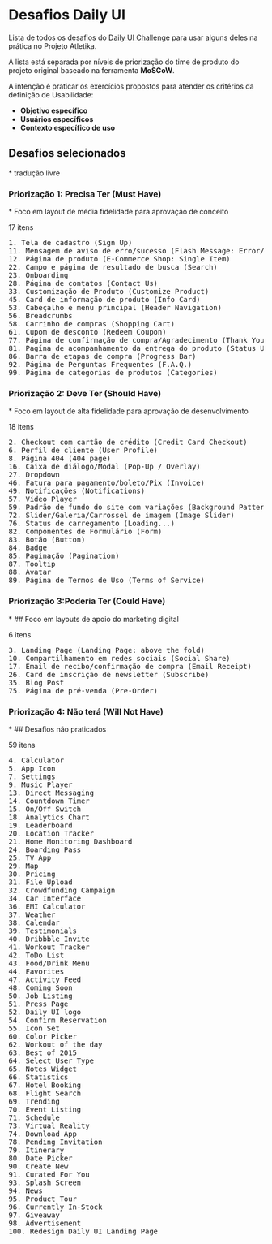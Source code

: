 # Desafios Daily UI

Lista de todos os desafios do [Daily UI Challenge](https://www.dailyui.co/) para usar alguns deles na prática no Projeto Atletika.

A lista está separada por níveis de priorização do time de produto do projeto original baseado na ferramenta **MoSCoW**.

A intenção é praticar os exercícios propostos para atender os critérios da definição de Usabilidade:
* **Objetivo específico**
* **Usuários específicos**
* **Contexto específico de uso**

## Desafios selecionados
\* tradução livre

### Priorização 1: Precisa Ter (Must Have)

\* Foco em layout de média fidelidade para aprovação de conceito

17 itens

<pre>
1. Tela de cadastro (Sign Up)
11. Mensagem de aviso de erro/sucesso (Flash Message: Error/Success)
12. Página de produto (E-Commerce Shop: Single Item)
22. Campo e página de resultado de busca (Search)
23. Onboarding
28. Página de contatos (Contact Us)
33. Customização de Produto (Customize Product)
45. Card de informação de produto (Info Card)
53. Cabeçalho e menu principal (Header Navigation)
56. Breadcrumbs
58. Carrinho de compras (Shopping Cart)
61. Cupom de desconto (Redeem Coupon)
77. Página de confirmação de compra/Agradecimento (Thank You)
81. Pagína de acompanhamento da entrega do produto (Status Update)
86. Barra de etapas de compra (Progress Bar)
92. Página de Perguntas Frequentes (F.A.Q.)
99. Página de categorias de produtos (Categories)
</pre>

### Priorização 2: Deve Ter (Should Have)

\* Foco em layout de alta fidelidade para aprovação de desenvolvimento

18 itens

<pre>
2. Checkout com cartão de crédito (Credit Card Checkout)
6. Perfil de cliente (User Profile)
8. Página 404 (404 page)
16. Caixa de diálogo/Modal (Pop-Up / Overlay)
27. Dropdown
46. Fatura para pagamento/boleto/Pix (Invoice)
49. Notificações (Notifications)
57. Video Player
59. Padrão de fundo do site com variações (Background Pattern)
72. Slider/Galeria/Carrossel de imagem (Image Slider)
76. Status de carregamento (Loading...)
82. Componentes de Formulário (Form)
83. Botão (Button)
84. Badge
85. Paginação (Pagination)
87. Tooltip
88. Avatar
89. Página de Termos de Uso (Terms of Service)
</pre>

### Priorização 3:Poderia Ter (Could Have)

\* ## Foco em layouts de apoio do marketing digital

6 itens

<pre>
3. Landing Page (Landing Page: above the fold)
10. Compartilhamento em redes sociais (Social Share)
17. Email de recibo/confirmação de compra (Email Receipt)
26. Card de inscrição de newsletter (Subscribe)
35. Blog Post
75. Página de pré-venda (Pre-Order)
</pre>

### Priorização 4: Não terá (Will Not Have)

\* ## Desafios não praticados

59 itens

<pre>
4. Calculator
5. App Icon
7. Settings
9. Music Player
13. Direct Messaging
14. Countdown Timer
15. On/Off Switch
18. Analytics Chart
19. Leaderboard
20. Location Tracker
21. Home Monitoring Dashboard
24. Boarding Pass
25. TV App
29. Map
30. Pricing
31. File Upload
32. Crowdfunding Campaign
34. Car Interface
36. EMI Calculator
37. Weather
38. Calendar
39. Testimonials
40. Dribbble Invite
41. Workout Tracker
42. ToDo List
43. Food/Drink Menu
44. Favorites
47. Activity Feed
48. Coming Soon
50. Job Listing
51. Press Page
52. Daily UI logo
54. Confirm Reservation
55. Icon Set
60. Color Picker
62. Workout of the day
63. Best of 2015
64. Select User Type
65. Notes Widget
66. Statistics
67. Hotel Booking
68. Flight Search
69. Trending
70. Event Listing
71. Schedule
73. Virtual Reality
74. Download App
78. Pending Invitation
79. Itinerary
80. Date Picker
90. Create New
91. Curated For You
93. Splash Screen
94. News
95. Product Tour
96. Currently In-Stock
97. Giveaway
98. Advertisement
100. Redesign Daily UI Landing Page
</pre>
